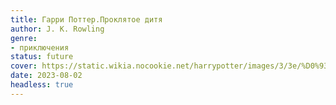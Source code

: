 ```yaml
---
title: Гарри Поттер.Проклятое дитя
author: J. K. Rowling
genre:
- приключения
status: future
cover: https://static.wikia.nocookie.net/harrypotter/images/3/3e/%D0%93%D0%B0%D1%80%D1%80%D0%B8_%D0%9F%D0%BE%D1%82%D1%82%D0%B5%D1%80_%D0%B8_%D0%9F%D1%80%D0%BE%D0%BA%D0%BB%D1%8F%D1%82%D0%BE%D0%B5_%D0%B4%D0%B8%D1%82%D1%8F.png/revision/latest?cb=20160805040020&path-prefix=ru
date: 2023-08-02
headless: true
---
```


